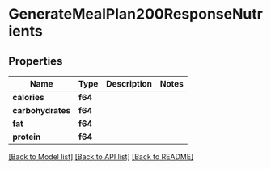 # GenerateMealPlan200ResponseNutrients

## Properties

Name | Type | Description | Notes
------------ | ------------- | ------------- | -------------
**calories** | **f64** |  | 
**carbohydrates** | **f64** |  | 
**fat** | **f64** |  | 
**protein** | **f64** |  | 

[[Back to Model list]](../README.md#documentation-for-models) [[Back to API list]](../README.md#documentation-for-api-endpoints) [[Back to README]](../README.md)


